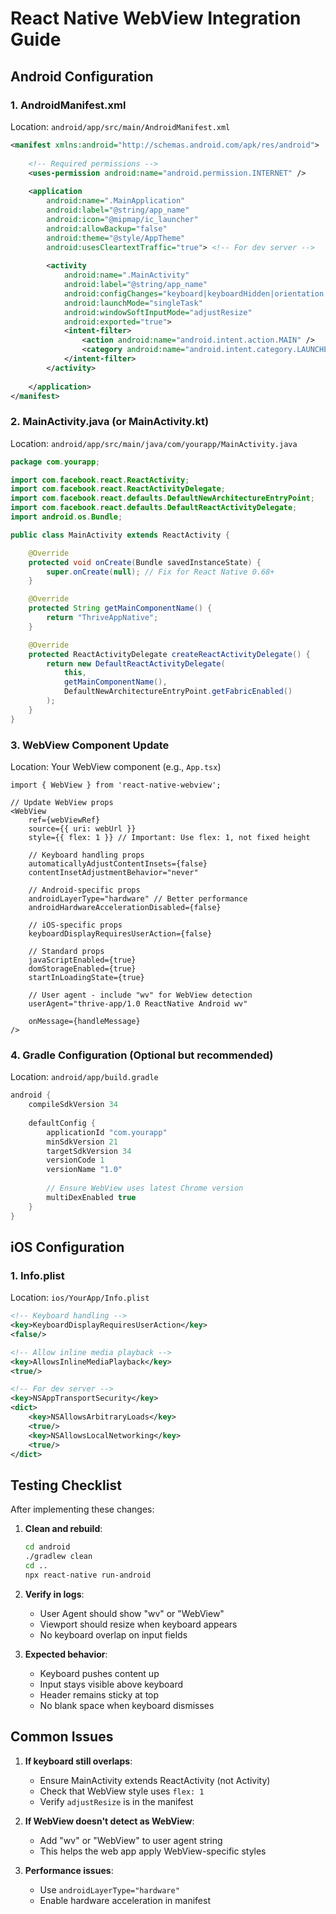 # React Native WebView Integration Guide

## Android Configuration

### 1. AndroidManifest.xml
Location: `android/app/src/main/AndroidManifest.xml`

```xml
<manifest xmlns:android="http://schemas.android.com/apk/res/android">
    
    <!-- Required permissions -->
    <uses-permission android:name="android.permission.INTERNET" />
    
    <application
        android:name=".MainApplication"
        android:label="@string/app_name"
        android:icon="@mipmap/ic_launcher"
        android:allowBackup="false"
        android:theme="@style/AppTheme"
        android:usesCleartextTraffic="true"> <!-- For dev server -->
        
        <activity
            android:name=".MainActivity"
            android:label="@string/app_name"
            android:configChanges="keyboard|keyboardHidden|orientation|screenLayout|screenSize|smallestScreenSize|uiMode"
            android:launchMode="singleTask"
            android:windowSoftInputMode="adjustResize"
            android:exported="true">
            <intent-filter>
                <action android:name="android.intent.action.MAIN" />
                <category android:name="android.intent.category.LAUNCHER" />
            </intent-filter>
        </activity>
        
    </application>
</manifest>
```

### 2. MainActivity.java (or MainActivity.kt)
Location: `android/app/src/main/java/com/yourapp/MainActivity.java`

```java
package com.yourapp;

import com.facebook.react.ReactActivity;
import com.facebook.react.ReactActivityDelegate;
import com.facebook.react.defaults.DefaultNewArchitectureEntryPoint;
import com.facebook.react.defaults.DefaultReactActivityDelegate;
import android.os.Bundle;

public class MainActivity extends ReactActivity {

    @Override
    protected void onCreate(Bundle savedInstanceState) {
        super.onCreate(null); // Fix for React Native 0.68+
    }

    @Override
    protected String getMainComponentName() {
        return "ThriveAppNative";
    }

    @Override
    protected ReactActivityDelegate createReactActivityDelegate() {
        return new DefaultReactActivityDelegate(
            this,
            getMainComponentName(),
            DefaultNewArchitectureEntryPoint.getFabricEnabled()
        );
    }
}
```

### 3. WebView Component Update
Location: Your WebView component (e.g., `App.tsx`)

```tsx
import { WebView } from 'react-native-webview';

// Update WebView props
<WebView
    ref={webViewRef}
    source={{ uri: webUrl }}
    style={{ flex: 1 }} // Important: Use flex: 1, not fixed height
    
    // Keyboard handling props
    automaticallyAdjustContentInsets={false}
    contentInsetAdjustmentBehavior="never"
    
    // Android-specific props
    androidLayerType="hardware" // Better performance
    androidHardwareAccelerationDisabled={false}
    
    // iOS-specific props
    keyboardDisplayRequiresUserAction={false}
    
    // Standard props
    javaScriptEnabled={true}
    domStorageEnabled={true}
    startInLoadingState={true}
    
    // User agent - include "wv" for WebView detection
    userAgent="thrive-app/1.0 ReactNative Android wv"
    
    onMessage={handleMessage}
/>
```

### 4. Gradle Configuration (Optional but recommended)
Location: `android/app/build.gradle`

```gradle
android {
    compileSdkVersion 34
    
    defaultConfig {
        applicationId "com.yourapp"
        minSdkVersion 21
        targetSdkVersion 34
        versionCode 1
        versionName "1.0"
        
        // Ensure WebView uses latest Chrome version
        multiDexEnabled true
    }
}
```

## iOS Configuration

### 1. Info.plist
Location: `ios/YourApp/Info.plist`

```xml
<!-- Keyboard handling -->
<key>KeyboardDisplayRequiresUserAction</key>
<false/>

<!-- Allow inline media playback -->
<key>AllowsInlineMediaPlayback</key>
<true/>

<!-- For dev server -->
<key>NSAppTransportSecurity</key>
<dict>
    <key>NSAllowsArbitraryLoads</key>
    <true/>
    <key>NSAllowsLocalNetworking</key>
    <true/>
</dict>
```

## Testing Checklist

After implementing these changes:

1. **Clean and rebuild**:
   ```bash
   cd android
   ./gradlew clean
   cd ..
   npx react-native run-android
   ```

2. **Verify in logs**:
   - User Agent should show "wv" or "WebView"
   - Viewport should resize when keyboard appears
   - No keyboard overlap on input fields

3. **Expected behavior**:
   - Keyboard pushes content up
   - Input stays visible above keyboard
   - Header remains sticky at top
   - No blank space when keyboard dismisses

## Common Issues

1. **If keyboard still overlaps**:
   - Ensure MainActivity extends ReactActivity (not Activity)
   - Check that WebView style uses `flex: 1`
   - Verify `adjustResize` is in the manifest

2. **If WebView doesn't detect as WebView**:
   - Add "wv" or "WebView" to user agent string
   - This helps the web app apply WebView-specific styles

3. **Performance issues**:
   - Use `androidLayerType="hardware"`
   - Enable hardware acceleration in manifest